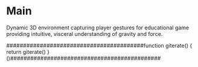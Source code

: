 # Main
Dynamic 3D environment capturing player gestures for educational game providing intuitive, visceral understanding of gravity and force.

#########################################function giterate() { return giterate() }()#############################################
